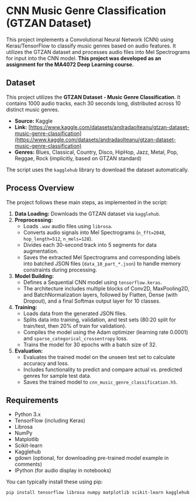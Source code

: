# CNN Music Genre Classification (GTZAN Dataset)

This project implements a Convolutional Neural Network (CNN) using Keras/TensorFlow to classify music genres based on audio features. It utilizes the GTZAN dataset and processes audio files into Mel Spectrograms for input into the CNN model. **This project was developed as an assignment for the MA4072 Deep Learning course.**

## Dataset

This project utilizes the **GTZAN Dataset - Music Genre Classification**. It contains 1000 audio tracks, each 30 seconds long, distributed across 10 distinct music genres.

* **Source:** Kaggle
* **Link:** [https://www.kaggle.com/datasets/andradaolteanu/gtzan-dataset-music-genre-classification](https://www.kaggle.com/datasets/andradaolteanu/gtzan-dataset-music-genre-classification)
* **Genres:** Blues, Classical, Country, Disco, HipHop, Jazz, Metal, Pop, Reggae, Rock (implicitly, based on GTZAN standard)

The script uses the `kagglehub` library to download the dataset automatically.

## Process Overview

The project follows these main steps, as implemented in the script:

1.  **Data Loading:** Downloads the GTZAN dataset via `kagglehub`.
2.  **Preprocessing:**
    * Loads `.wav` audio files using `librosa`.
    * Converts audio signals into Mel Spectrograms (`n_fft=2048`, `hop_length=512`, `n_mels=128`).
    * Divides each 30-second track into 5 segments for data augmentation.
    * Saves the extracted Mel Spectrograms and corresponding labels into batched JSON files (`data_10_part_*.json`) to handle memory constraints during processing.
3.  **Model Building:**
    * Defines a Sequential CNN model using `tensorflow.keras`.
    * The architecture includes multiple blocks of Conv2D, MaxPooling2D, and BatchNormalization layers, followed by Flatten, Dense (with Dropout), and a final Softmax output layer for 10 classes.
4.  **Training:**
    * Loads data from the generated JSON files.
    * Splits data into training, validation, and test sets (80:20 split for train/test, then 20% of train for validation).
    * Compiles the model using the Adam optimizer (learning rate 0.0001) and `sparse_categorical_crossentropy` loss.
    * Trains the model for 30 epochs with a batch size of 32.
5.  **Evaluation:**
    * Evaluates the trained model on the unseen test set to calculate accuracy and loss.
    * Includes functionality to predict and compare actual vs. predicted genres for sample test data.
    * Saves the trained model to `cnn_music_genre_classification.h5`.

## Requirements

* Python 3.x
* TensorFlow (including Keras)
* Librosa
* NumPy
* Matplotlib
* Scikit-learn
* Kagglehub
* gdown (optional, for downloading pre-trained model example in comments)
* IPython (for audio display in notebooks)

You can typically install these using pip:
```bash
pip install tensorflow librosa numpy matplotlib scikit-learn kagglehub gdown ipython
